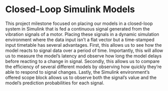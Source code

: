 <h1>Closed-Loop Simulink Models</h1>

This project milestone focused on placing our models in a closed-loop system in Simulink that is fed a continuous signal generated from the vibration signals of a motor. Placing these signals in a dynamic simulation environment where the data input isn’t a flat vector but a time-stamped input timetable has several advantages. First, this allows us to see how the model reacts to signal data over a period of time. Importantly, this will allow us to measure the model’s latency and observe how long the model delays before reacting to a change in signal. Secondly, this allows us to compare the efficiency of several different models by observing how quickly they’re able to respond to signal changes. Lastly, the Simulink environment’s offered scope block allows us to observe both the signal’s value and the model’s prediction probabilities for each signal. 
